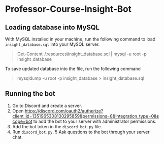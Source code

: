 # Professor-Course-Insight-Bot

## Loading database into MySQL

With MySQL installed in your machine, run the following command to load `insight_database.sql` into your MySQL server.
> Get-Content .\resources\insight_database.sql | mysql -u root -p insight_database

To save updated database into the file, run the following command
> mysqldump -u root -p insight_database > insight_database.sql

## Running the bot
1. Go to Discord and create a server.
2. Open https://discord.com/oauth2/authorize?client_id=1351965308130295859&permissions=8&integration_type=0&scope=bot to add
the bot to your server with administrator permissions.
3. Add the bot token in the `discord_bot.py` file.
4. Run `discord_bot.py`.
5 Ask questions to the bot through your server chat.
